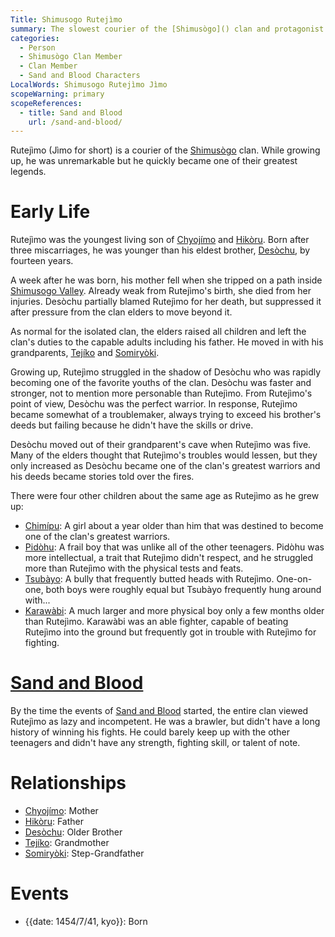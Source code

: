 ```yaml
---
Title: Shimusogo Rutejìmo
summary: The slowest courier of the [Shimusògo]() clan and protagonist of [Sand and Blood]().
categories:
  - Person
  - Shimusògo Clan Member
  - Clan Member
  - Sand and Blood Characters
LocalWords: Shimusogo Rutejìmo Jìmo
scopeWarning: primary
scopeReferences:
  - title: Sand and Blood
    url: /sand-and-blood/
---
```


Rutejìmo (Jìmo for short) is a courier of the [Shimusògo]() clan. While growing up, he was unremarkable but he quickly became one of their greatest legends.

# Early Life

Rutejìmo was the youngest living son of [Chyojímo](/shimusogo-chyojímo/) and [Hikòru](/shimusogo-hikòru/). Born after three miscarriages, he was younger than his eldest brother, [Desòchu](/shimusogo-desòchu/), by fourteen years.

A week after he was born, his mother fell when she tripped on a path inside [Shimusogo Valley](). Already weak from Rutejìmo's birth, she died from her injuries. Desòchu partially blamed Rutejìmo for her death, but suppressed it after pressure from the clan elders to move beyond it.

As normal for the isolated clan, the elders raised all children and left the clan's duties to the capable adults including his father. He moved in with his grandparents, [Tejíko](/shimusogo-tejíko/) and [Somiryòki](/shimusogo-somiryòki/).

Growing up, Rutejìmo struggled in the shadow of Desòchu who was rapidly becoming one of the favorite youths of the clan. Desòchu was faster and stronger, not to mention more personable than Rutejìmo. From Rutejìmo's point of view, Desòchu was the perfect warrior. In response, Rutejìmo became somewhat of a troublemaker, always trying to exceed his brother's deeds but failing because he didn't have the skills or drive.

Desòchu moved out of their grandparent's cave when Rutejìmo was five. Many of the elders thought that Rutejìmo's troubles would lessen, but they only increased as Desòchu became one of the clan's greatest warriors and his deeds became stories told over the fires.

There were four other children about the same age as Rutejìmo as he grew up:

* [Chimípu](/shimusogo-chimípu/): A girl about a year older than him that was destined to become one of the clan's greatest warriors.
* [Pidòhu](/tateshyuso-pidòhu/): A frail boy that was unlike all of the other teenagers. Pidòhu was more intellectual, a trait that Rutejìmo didn't respect, and he struggled more than Rutejìmo with the physical tests and feats.
* [Tsubàyo](/pabinkue-tsubàyo/): A bully that frequently butted heads with Rutejìmo. One-on-one, both boys were roughly equal but Tsubàyo frequently hung around with...
* [Karawàbi](/shimusogo-karawàbi/): A much larger and more physical boy only a few months older than Rutejìmo. Karawàbi was an able fighter, capable of beating Rutejìmo into the ground but frequently got in trouble with Rutejìmo for fighting.

# [Sand and Blood]()

By the time the events of [Sand and Blood](/sand-and-blood/) started, the entire clan viewed Rutejìmo as lazy and incompetent. He was a brawler, but didn't have a long history of winning his fights. He could barely keep up with the other teenagers and didn't have any strength, fighting skill, or talent of note.

# Relationships

* [Chyojímo](/shimusogo-chyojímo/): Mother
* [Hikòru](/shimusogo-hikòru/): Father
* [Desòchu](/shimusogo-desòchu/): Older Brother
* [Tejíko](/shimusogo-tejíko/): Grandmother
* [Somiryòki](/shimusogo-somiryòki/): Step-Grandfather

# Events

* {{date: 1454/7/41, kyo}}: Born
